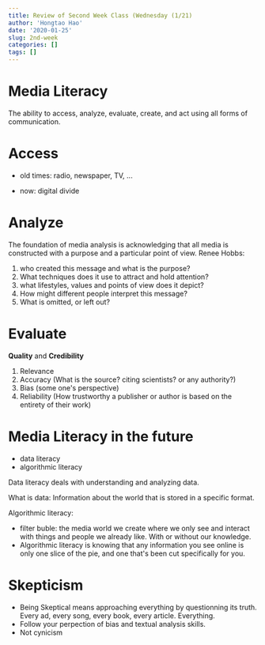 ```yaml
---
title: Review of Second Week Class (Wednesday (1/21)
author: 'Hongtao Hao'
date: '2020-01-25'
slug: 2nd-week
categories: []
tags: []
---
```


# Media Literacy
The ability to access, analyze, evaluate, create, and act using all forms of communication.

# Access

- old times: radio, newspaper, TV, ...

- now: digital divide

# Analyze
The foundation of media analysis is acknowledging that all media is constructed with a purpose and a particular point of view. 
Renee Hobbs: 

1. who created this message and what is the purpose?
2. What techniques does it use to attract and hold attention?
3. what lifestyles, values and points of view does it depict?
4. How might different people interpret this message?
5. What is omitted, or left out?

# Evaluate

**Quality** and **Credibility**

1. Relevance
2. Accuracy (What is the source? citing scientists? or any authority?)
3. Bias (some one's perspective)
4. Reliability (How trustworthy a publisher or author is based on the entirety of their work)
 

# Media Literacy in the future

- data literacy
- algorithmic literacy

Data literacy deals with understanding and analyzing data.

What is data:
Information about the world that is stored in a specific format. 

Algorithmic literacy:

- filter buble: the media world we create where we only see and interact with things and people we already like. With or without our knowledge. 
- Algorithmic literacy is knowing that any information you see online is only one slice of the pie, and one that's been cut specifically for you.

# Skepticism

- Being Skeptical means approaching everything by questionning its truth. Every ad, every song, every book, every article. Everything. 
- Follow your perpection of bias and textual analysis skills.
- Not cynicism